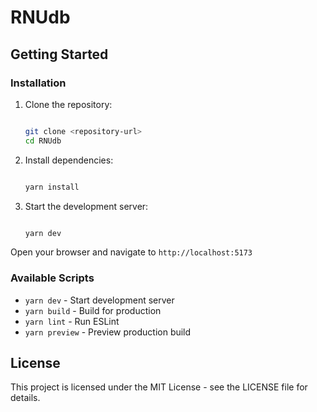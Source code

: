 # RNUdb

## Getting Started

### Installation

1. Clone the repository:

    ```bash

    git clone <repository-url>
    cd RNUdb

    ```

2. Install dependencies:

    ```bash

    yarn install

    ```

3. Start the development server:

    ```bash

    yarn dev

    ```

Open your browser and navigate to `http://localhost:5173`

### Available Scripts

- `yarn dev` - Start development server
- `yarn build` - Build for production
- `yarn lint` - Run ESLint
- `yarn preview` - Preview production build

## License

This project is licensed under the MIT License - see the LICENSE file for details.
